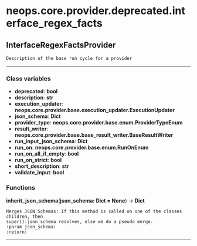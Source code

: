 # neops.core.provider.deprecated.interface_regex_facts
## InterfaceRegexFactsProvider
```
Description of the base run cycle for a provider
```
----------
### Class variables
- **deprecated**: __bool__
- **description**: __str__
- **execution_updater**: __neops.core.provider.base.execution_updater.ExecutionUpdater__
- **json_schema**: __Dict__
- **provider_type**: __neops.core.provider.base.enum.ProviderTypeEnum__
- **result_writer**: __neops.core.provider.base.base_result_writer.BaseResultWriter__
- **run_input_json_schema**: __Dict__
- **run_on**: __neops.core.provider.base.enum.RunOnEnum__
- **run_on_all_if_empty**: __bool__
- **run_on_strict**: __bool__
- **short_description**: __str__
- **validate_input**: __bool__
### Functions
**inherit_json_schema**(__json_schema: Dict = None__) -> __Dict__
```
Merges JSON Schemas: If this method is called on one of the classes children, then
super().json_schema resolves, else we do a pseudo merge.
:param json_schema:
:return:
```
----------